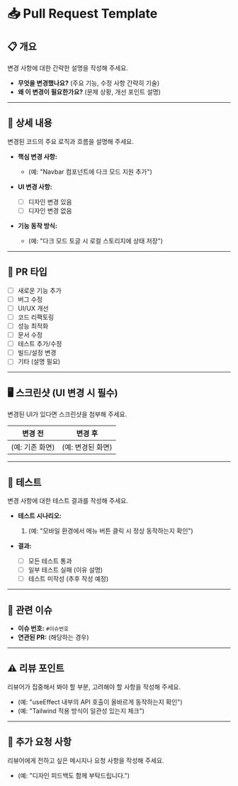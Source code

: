 # 📥 Pull Request Template

## 📋 개요

변경 사항에 대한 간략한 설명을 작성해 주세요.

- **무엇을 변경했나요?** (주요 기능, 수정 사항 간략히 기술)
- **왜 이 변경이 필요한가요?** (문제 상황, 개선 포인트 설명)

---

## 🚀 상세 내용

변경된 코드의 주요 로직과 흐름을 설명해 주세요.

- **핵심 변경 사항:**

  - (예: "Navbar 컴포넌트에 다크 모드 지원 추가")

- **UI 변경 사항:**

  - [ ] 디자인 변경 있음
  - [ ] 디자인 변경 없음

- **기능 동작 방식:**
  - (예: "다크 모드 토글 시 로컬 스토리지에 상태 저장")

---

## 📌 PR 타입

- [ ] 새로운 기능 추가
- [ ] 버그 수정
- [ ] UI/UX 개선
- [ ] 코드 리팩토링
- [ ] 성능 최적화
- [ ] 문서 수정
- [ ] 테스트 추가/수정
- [ ] 빌드/설정 변경
- [ ] 기타 (설명 필요)

---

## 🖥️ 스크린샷 (UI 변경 시 필수)

변경된 UI가 있다면 스크린샷을 첨부해 주세요.

| 변경 전         | 변경 후           |
| --------------- | ----------------- |
| (예: 기존 화면) | (예: 변경된 화면) |

---

## 🧪 테스트

변경 사항에 대한 테스트 결과를 작성해 주세요.

- **테스트 시나리오:**

  1. (예: "모바일 환경에서 메뉴 버튼 클릭 시 정상 동작하는지 확인")

- **결과:**
  - [ ] 모든 테스트 통과
  - [ ] 일부 테스트 실패 (이유 설명)
  - [ ] 테스트 미작성 (추후 작성 예정)

---

## 🔗 관련 이슈

- **이슈 번호:** `#이슈번호`
- **연관된 PR:** (해당하는 경우)

---

## ⚠️ 리뷰 포인트

리뷰어가 집중해서 봐야 할 부분, 고려해야 할 사항을 작성해 주세요.

- (예: "useEffect 내부의 API 호출이 올바르게 동작하는지 확인")
- (예: "Tailwind 적용 방식이 일관성 있는지 체크")

---

## 🙏 추가 요청 사항

리뷰어에게 전하고 싶은 메시지나 요청 사항을 작성해 주세요.

- (예: "디자인 피드백도 함께 부탁드립니다.")
